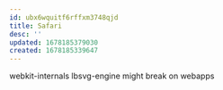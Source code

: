```yaml
---
id: ubx6wquitf6rffxm3748qjd
title: Safari
desc: ''
updated: 1678185379030
created: 1678185339647
---
```

webkit-internals
  lbsvg-engine might break on webapps